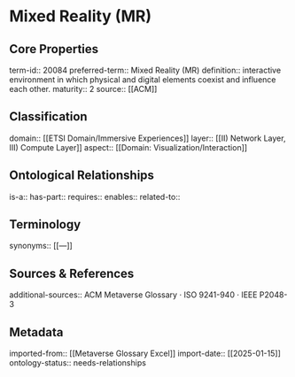 # Mixed Reality (MR)

## Core Properties
term-id:: 20084
preferred-term:: Mixed Reality (MR)
definition:: interactive environment in which physical and digital elements coexist and influence each other.
maturity:: 2
source:: [[ACM]]

## Classification
domain:: [[ETSI Domain/Immersive Experiences]]
layer:: [[II) Network Layer, III) Compute Layer]]
aspect:: [[Domain: Visualization/Interaction]]

## Ontological Relationships
is-a:: 
has-part:: 
requires:: 
enables:: 
related-to:: 

## Terminology
synonyms:: [[—]]

## Sources & References
additional-sources:: ACM Metaverse Glossary · ISO 9241-940 · IEEE P2048-3

## Metadata
imported-from:: [[Metaverse Glossary Excel]]
import-date:: [[2025-01-15]]
ontology-status:: needs-relationships